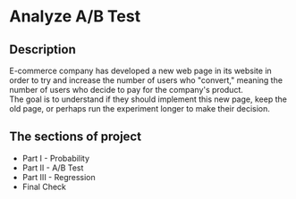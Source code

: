 # Analyze A/B Test
## Description
E-commerce company has developed a new web page in its website in order to try and increase the number of users who "convert," meaning the number of users who decide to pay for the company's product.<br> 
The goal is to understand if they should implement this new page, keep the old page, or perhaps run the experiment longer to make their decision.
## The sections of project
- Part I - Probability
- Part II - A/B Test
- Part III - Regression
- Final Check
